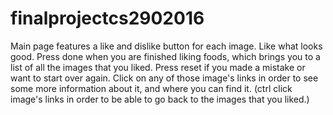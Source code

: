 # finalprojectcs2902016
Main page features a like and dislike button for each image. Like what looks good.
Press done when you are finished liking foods, which brings you to a list of all the images that you liked. 
Press reset if you made a mistake or want to start over again. 
Click on any of those image's links in order to see some more information about it, and where you can find it.
(ctrl click image's links in order to be able to go back to the images that you liked.)


